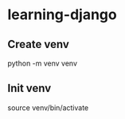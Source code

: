 # learning-django

 ## Create venv
 python -m venv venv

 ## Init venv
 source venv/bin/activate
 
  